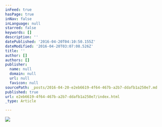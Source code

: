 ```yaml
---
inFeed: true
hasPage: true
inNav: false
inLanguage: null
starred: false
keywords: []
description: ''
datePublished: '2016-04-20T04:10:50.155Z'
dateModified: '2016-04-20T03:07:08.526Z'
title: ''
author: []
authors: []
publisher:
  name: null
  domain: null
  url: null
  favicon: null
sourcePath: _posts/2016-04-20-e2eb6619-4f64-467b-a2b7-ddafb1a250e7.md
published: true
url: e2eb6619-4f64-467b-a2b7-ddafb1a250e7/index.html
_type: Article

---
```

![](https://the-grid-user-content.s3-us-west-2.amazonaws.com/3746e977-ec62-4a26-ac46-0aedf69b66d4.jpg)